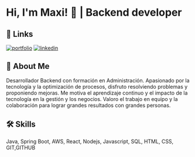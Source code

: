 
# Hi, I'm Maxi! 👋 |  Backend developer 


## 🔗 Links
[![portfolio](https://img.shields.io/badge/my_portfolio-000?style=for-the-badge&logo=ko-fi&logoColor=white)](https://webporfolio-gray.vercel.app/)
[![linkedin](https://img.shields.io/badge/linkedin-0A66C2?style=for-the-badge&logo=linkedin&logoColor=white)](https://www.linkedin.com/in/mcvetic/)


## 🚀 About Me
 Desarrollador Backend con formación en Administración. Apasionado por la tecnología y la
 optimización de procesos, disfruto resolviendo problemas y proponiendo mejoras. Me motiva el
 aprendizaje continuo y el impacto de la tecnología en la gestión y los negocios. Valoro el trabajo en
 equipo y la colaboración para lograr grandes resultados con grandes personas.


## 🛠 Skills
Java, Spring Boot, AWS, React, Nodejs, Javascript, SQL, HTML, CSS, GIT,GITHUB



